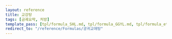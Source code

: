 ```yaml
---
layout: reference
title: 교강탕
tags: [금궤요략, 처방]
template_pass: [tpl/formula_SHL.md, tpl/formula_GGYL.md, tpl/formula_etc.md]
redirect_to: "/reference/Formulas/궁귀교애탕"
---
```

